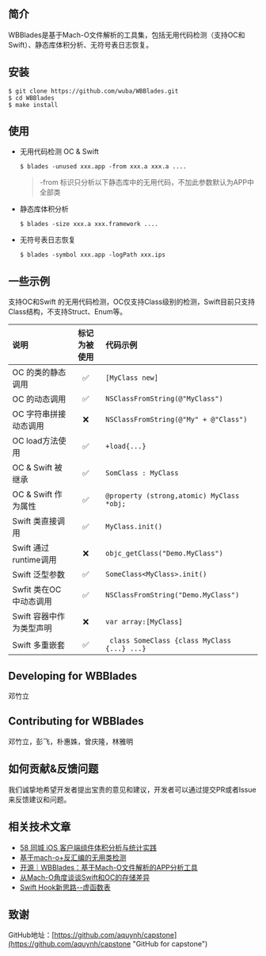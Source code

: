 

## 简介

WBBlades是基于Mach-O文件解析的工具集，包括无用代码检测（支持OC和Swift）、静态库体积分析、无符号表日志恢复。

## 安装

```
$ git clone https://github.com/wuba/WBBlades.git
$ cd WBBlades
$ make install
```

## 使用

- 无用代码检测 OC & Swift 

   `$ blades -unused xxx.app -from xxx.a xxx.a ....`

  > -from 标识只分析以下静态库中的无用代码，不加此参数默认为APP中全部类

- 静态库体积分析

  `$ blades -size xxx.a xxx.framework ....`

- 无符号表日志恢复

  `$ blades -symbol xxx.app -logPath xxx.ips`

## 一些示例

支持OC和Swift 的无用代码检测，OC仅支持Class级别的检测，Swift目前只支持Class结构，不支持Struct、Enum等。

| 说明                     | 标记为被使用 | 代码示例                                     |
| :----------------------- | :----------: | :------------------------------------------- |
| OC 的类的静态调用        |      ✅       | `[MyClass new]`                              |
| OC 的动态调用            |      ✅       | `NSClassFromString(@"MyClass")`              |
| OC 字符串拼接动态调用    |      ❌       | `NSClassFromString(@"My" + @"Class")`        |
| OC load方法使用          |      ✅       | `+load{...} `                                |
| OC & Swift 被继承        |      ✅       | `SomClass : MyClass`                         |
| OC & Swift 作为属性      |      ✅       | `@property (strong,atomic) MyClass *obj;`    |
| Swift 类直接调用         |      ✅       | `MyClass.init()`                             |
| Swift 通过runtime调用    |      ❌       | `objc_getClass("Demo.MyClass")`              |
| Swift 泛型参数           |      ✅       | `SomeClass<MyClass>.init()`                  |
| Swfit 类在OC中动态调用   |      ✅       | `NSClassFromString("Demo.MyClass")`          |
| Swift 容器中作为类型声明 |      ❌       | `var array:[MyClass]`                        |
| Swift 多重嵌套           |      ✅       | ` class SomeClass {class MyClass {...} ...}` |

## Developing for WBBlades

邓竹立

## Contributing for WBBlades

邓竹立，彭飞，朴惠姝，曾庆隆，林雅明

## 如何贡献&反馈问题

我们诚挚地希望开发者提出宝贵的意见和建议，开发者可以通过提交PR或者Issue来反馈建议和问题。

## 相关技术文章

- [58 同城 iOS 客户端组件体积分析与统计实践](https://blog.csdn.net/csdnnews/article/details/100354658/)
- [基于mach-o+反汇编的无用类检测](https://www.jianshu.com/p/c41ad330e81c)
- [开源｜WBBlades：基于Mach-O文件解析的APP分析工具](https://mp.weixin.qq.com/s/HWJArO5y9G20jb2pqaAQWQ)
- [从Mach-O角度谈谈Swift和OC的存储差异](https://www.jianshu.com/p/ef0ff6ee6bc6)
- [Swift Hook新思路--虚函数表](https://mp.weixin.qq.com/s/mjwOVdPZUlEMgLUNdT6o9g)

## 致谢

GitHub地址：[https://github.com/aquynh/capstone](https://github.com/aquynh/capstone "GitHub for capstone")